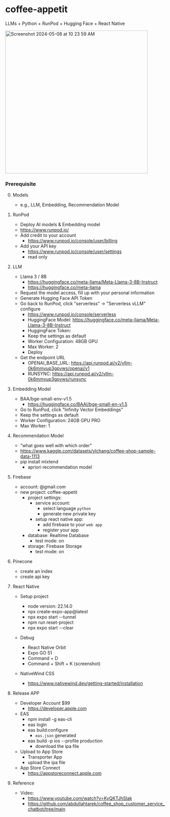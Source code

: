 # coffee-appetit
LLMs + Python + RunPod + Hugging Face + React Native

<img width="450" alt="Screenshot 2024-05-08 at 10 23 59 AM" src="https://github.com/user-attachments/assets/df328c1a-e340-422d-b94a-8826645c1518">

### Prerequisite

0. Models
    - e.g., LLM, Embedding, Recommendation Model

1. RunPod
    - Deploy AI models & Embedding model
    - https://www.runpod.io/
    - Add credit to your account
        - https://www.runpod.io/console/user/billing
    - Add your API key
        - https://www.runpod.io/console/user/settings
        - read only

2. LLM
    - Llama 3 / 8B
        - https://huggingface.co/meta-llama/Meta-Llama-3-8B-Instruct
        - https://huggingface.co/meta-llama
    - Request the model access, fill up with your personal information
    - Generate Hugging Face API Token
    - Go back to RunPod, click "serverless" -> "Serverless vLLM" configure
        - https://www.runpod.io/console/serverless
        - HuggingFace Model:
            https://huggingface.co/meta-llama/Meta-Llama-3-8B-Instruct
        - HuggingFace Token:
            <your hugging face token>
        - Keep the settings as default
        - Worker Configuration: 48GB GPU
        - Max Worker: 2
        - Deploy
    - Get the endpoint URL
        - OPENAI_BASE_URL: https://api.runpod.ai/v2/vllm-0k6mmyup3gpvws/openai/v1
        - RUNSYNC: https://api.runpod.ai/v2/vllm-0k6mmyup3gpvws/runsync

3. Embedding Model
    - BAA/bge-small-env-v1.5
        - https://huggingface.co/BAAI/bge-small-en-v1.5
    - Go to RunPod, click "Infinity Vector Embeddings"
    - Keep the settings as default
    - Worker Configuration: 24GB GPU PRO
    - Max Worker: 1

4. Recommendation Model
    - "what goes well with which order"
    - https://www.kaggle.com/datasets/ylchang/coffee-shop-sample-data-1113
    - pip install mlxtend
        - apriori recommendation model

6. Firebase
    - account: <your account>@gmail.com
    - new project: coffee-appetit
        - project settings:
            - service account:
                - select language `python`
                - generate new private key
            - setup react native app:
                - add firebase to your `web app`
                - register your app
        - database: Realtime Database
            - test mode: on
        - storage: Firebase Storage
            - test mode: on

7. Pinecone
    - create an index
    - create api key

8. React Native
    - Setup project
        - node version: 22.14.0
        - npx create-expo-app@latest
        - npx expo start --tunnel
        - npm run reset-project
        - npx expo start --clear

    - Debug
        - React Native Orbit
        - Expo GO 51
        - Command + D
        - Command + Shift + K (screenshot)

    - NativeWind CSS
        - https://www.nativewind.dev/getting-started/installation

9. Release APP
    - Developer Account $99
        - https://developer.apple.com
    - EAS
        - npm install -g eas-cli
        - eas login
        - eas build:configure
            - `eas.json` generated
        - eas build -p ios --profile production
            - download the ipa file
    - Upload to App Store
        - Transporter App
        - upload the ipa file
    - App Store Connect
        - https://appstoreconnect.apple.com

10. Reference
    - Video:
        - https://www.youtube.com/watch?v=KyQKTJhSIak
        - https://github.com/abdullahtarek/coffee_shop_customer_service_chatbot/tree/main
